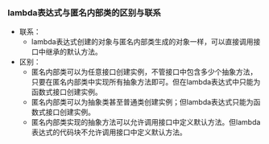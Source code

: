 ### lambda表达式与匿名内部类的区别与联系

- 联系：
  - lambda表达式创建的对象与匿名内部类生成的对象一样，可以直接调用接口中继承的默认方法。
- 区别：
  - 匿名内部类可以为任意接口创建实例，不管接口中包含多少个抽象方法，只要在匿名内部类中实现所有抽象方法即可。但在lambda表达式中只能为函数式接口创建实例。
  - 匿名内部类可以为抽象类甚至普通类创建实例；但lambda表达式只能为函数式接口创建实例。
  - 匿名内部类实现的抽象方法可以允许调用接口中定义默认方法。但lambda表达式的代码块不允许调用接口中定义默认方法。

